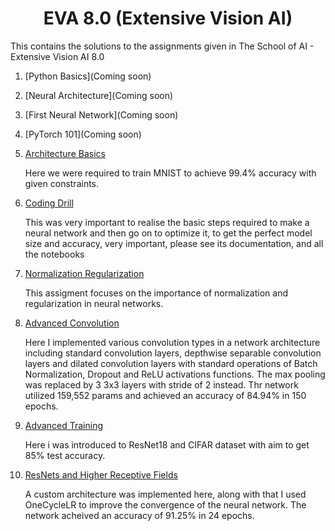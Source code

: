 <h1 align="center">EVA 8.0 (Extensive Vision AI)</h1>

This contains the solutions to the assignments given in The School of AI - Extensive Vision AI 8.0

1. [Python Basics](Coming soon)
   
2. [Neural Architecture](Coming soon)

3. [First Neural Network](Coming soon)

4. [PyTorch 101](Coming soon)

5. [Architecture Basics](https://github.com/ak112/TSAI-EVA8.0/blob/master/03_Architecture_Basics/README.md)
   
   Here we were required to train MNIST to achieve 99.4% accuracy with given constraints.
   
6. [Coding Drill](https://github.com/ak112/TSAI-EVA8.0/blob/master/04_CodingDrillDown/README.md)

   This was very important to realise the basic steps required to make a neural network and then go on to optimize it, to get the perfect model size and accuracy, very      important, please see its documentation, and all the notebooks
   
7. [Normalization Regularization](https://github.com/ak112/TSAI-EVA8.0/blob/master/05_NormalizationRegularization/README.md)
    
    This assigment focuses on the importance of normalization and regularization in neural networks.

8. [Advanced Convolution](https://github.com/ak112/TSAI-EVA8.0/blob/master/06_AdvancedConvolution/README.md)

   Here I implemented various convolution types in a network architecture including standard convolution layers, depthwise separable convolution layers and dilated          convolution layers with standard operations of Batch Normalization, Dropout and ReLU activations functions. The max pooling was replaced by 3 3x3 layers with stride      of 2 instead. Thr network utilized 159,552 params and achieved an accuracy of 84.94% in 150 epochs.
   
9. [Advanced Training](https://github.com/ak112/TSAI-EVA8.0/blob/master/07_AdvancedTraining/README.md)
   
   Here i was introduced to ResNet18 and CIFAR dataset with aim to get 85% test accuracy.

10. [ResNets and Higher Receptive Fields](https://github.com/ak112/TSAI-EVA8.0/blob/master/08_ResNetsHigherRF/README.md)

    A custom architecture was implemented here, along with that I used OneCycleLR to improve the convergence of the neural network. The network acheived an accuracy of     91.25% in 24 epochs.
